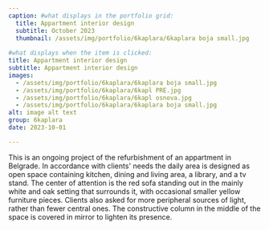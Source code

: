 ```yaml
---
caption: #what displays in the portfolio grid:
  title: Appartment interior design
  subtitle: October 2023
  thumbnail: /assets/img/portfolio/6kaplara/6kaplara boja small.jpg
  
#what displays when the item is clicked:
title: Appartment interior design
subtitle: Appartment interior design
images: 
  - /assets/img/portfolio/6kaplara/6kaplara boja small.jpg
  - /assets/img/portfolio/6kaplara/6kapl PRE.jpg
  - /assets/img/portfolio/6kaplara/6kapl osnova.jpg
  - /assets/img/portfolio/6kaplara/6kaplara boja small.jpg
alt: image alt text
group: 6kaplara
date: 2023-10-01

---
```

This is an ongoing project of the refurbishment of an appartment in Belgrade. In accordance with clients' needs the daily area is designed as open space containing kitchen, dining and living area, a library, and a tv stand. The center of attention is the red sofa standing out in the mainly white and oak setting that surrounds it, with occasional smaller yellow furniture pieces. Clients also asked for more peripheral sources of light, rather than fewer central ones. The constructive column in the middle of the space is covered in mirror to lighten its presence.
